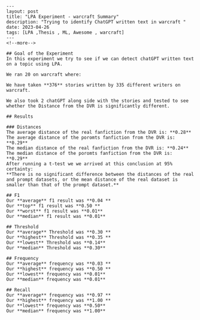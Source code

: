 
    ---
    layout: post
    title: "LPA Experiment - warcraft Summary"
    description: "Trying to identify ChatGPT written text in warcraft "
    date: 2023-04-26
    tags: [LPA ,Thesis , ML, Awesome , warcraft]
    ---
    <!--more-->
    
    ## Goal of the Experiment
    In this experiment we try to see if we can detect chatGPT written text on a topic using LPA.
    
    We ran 20 on warcraft where:

    We have taken **376** stories written by 335 different writers on warcraft.

    We also took 2 chatGPT along side with the stories and tested to see whether the Distance from the DVR is significantly different.
    
    ## Results

    ### Distances
    The average distance of the real fanfiction from the DVR is: **0.28**
    The average distance of the poromts fanfiction from the DVR is: **0.29**
    The median distance of the real fanfiction from the DVR is: **0.24**
    The median distance of the poromts fanfiction from the DVR is: **0.29**
    After running a t-test we we arrived at this conclusion at 95% certainty:
    **There is no significant difference between the distances of the real and prompt datasets, or the mean distance of the real dataset is smaller than that of the prompt dataset.**

    ## F1
    Our **average** f1 result was **0.04 **
    Our **top** f1 result was **0.50 **
    Our **worst** f1 result was **0.01**
    Our **median** f1 result was **0.01**
    
    ## Threshold
    Our **average** Threshold was **0.30 **
    Our **highest** Threshold was **0.35 **
    Our **lowest** Threshold was **0.14**
    Our **median** Threshold was **0.30**
    
    ## Frequency
    Our **average** frequency was **0.03 **
    Our **highest** frequency was **0.50 **
    Our **lowest** frequency was **0.01**
    Our **median** frequency was **0.01**
    
    ## Recall
    Our **average** frequency was **0.97 **
    Our **highest** frequency was **1.00 **
    Our **lowest** frequency was **0.50**
    Our **median** frequency was **1.00**

    